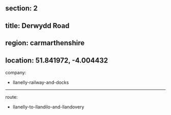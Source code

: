 section: 2
----
title: Derwydd Road
----
region: carmarthenshire
----
location: 51.841972, -4.004432
----
company:
- llanelly-railway-and-docks
----
route:
- llanelly-to-llandilo-and-llandovery
